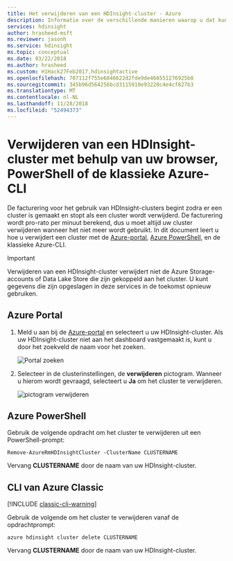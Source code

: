 ```yaml
---
title: Het verwijderen van een HDInsight-cluster - Azure
description: Informatie over de verschillende manieren waarop u dat kunt u een HDInsight-cluster verwijderen.
services: hdinsight
author: hrasheed-msft
ms.reviewer: jasonh
ms.service: hdinsight
ms.topic: conceptual
ms.date: 03/22/2018
ms.author: hrasheed
ms.custom: H1Hack27Feb2017,hdinsightactive
ms.openlocfilehash: 707112f755e6846622d2fde9de466551276925b8
ms.sourcegitcommit: 345b96d564256bcd3115910e93220c4e4cf827b3
ms.translationtype: MT
ms.contentlocale: nl-NL
ms.lasthandoff: 11/28/2018
ms.locfileid: "52494373"
---
```

# <a name="delete-an-hdinsight-cluster-using-your-browser-powershell-or-the-azure-classic-cli"></a>Verwijderen van een HDInsight-cluster met behulp van uw browser, PowerShell of de klassieke Azure-CLI

De facturering voor het gebruik van HDInsight-clusters begint zodra er een cluster is gemaakt en stopt als een cluster wordt verwijderd. De facturering wordt pro-rato per minuut berekend, dus u moet altijd uw cluster verwijderen wanneer het niet meer wordt gebruikt. In dit document leert u hoe u verwijdert een cluster met de [Azure-portal](https://portal.azure.com), [Azure PowerShell](https://docs.microsoft.com/powershell/azure/), en de klassieke Azure-CLI.

> [!IMPORTANT]
> Verwijderen van een HDInsight-cluster verwijdert niet de Azure Storage-accounts of Data Lake Store die zijn gekoppeld aan het cluster. U kunt gegevens die zijn opgeslagen in deze services in de toekomst opnieuw gebruiken.

## <a name="azure-portal"></a>Azure Portal

1. Meld u aan bij de [Azure-portal](https://portal.azure.com) en selecteert u uw HDInsight-cluster. Als uw HDInsight-cluster niet aan het dashboard vastgemaakt is, kunt u door het zoekveld de naam voor het zoeken.
   
    ![Portal zoeken](./media/hdinsight-delete-cluster/navbar.png)

2. Selecteer in de clusterinstellingen, de **verwijderen** pictogram. Wanneer u hierom wordt gevraagd, selecteert u **Ja** om het cluster te verwijderen.
   
    ![pictogram verwijderen](./media/hdinsight-delete-cluster/deletecluster.png)

## <a name="azure-powershell"></a>Azure PowerShell

Gebruik de volgende opdracht om het cluster te verwijderen uit een PowerShell-prompt:

    Remove-AzureRmHDInsightCluster -ClusterName CLUSTERNAME

Vervang **CLUSTERNAME** door de naam van uw HDInsight-cluster.

## <a name="azure-classic-cli"></a>CLI van Azure Classic

[!INCLUDE [classic-cli-warning](../../includes/requires-classic-cli.md)]

Gebruik de volgende om het cluster te verwijderen vanaf de opdrachtprompt:

    azure hdinsight cluster delete CLUSTERNAME

Vervang **CLUSTERNAME** door de naam van uw HDInsight-cluster.
